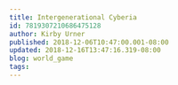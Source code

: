 ```yaml
---
title: Intergenerational Cyberia
id: 7819307210686475128
author: Kirby Urner
published: 2018-12-06T10:47:00.001-08:00
updated: 2018-12-16T13:47:16.319-08:00
blog: world_game
tags: 
---
```


